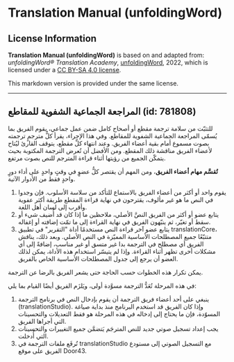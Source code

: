 # Translation Manual (unfoldingWord)

## License Information

**Translation Manual (unfoldingWord)** is based on and adapted from: _unfoldingWord® Translation Academy_, [unfoldingWord](https://unfoldingword.org/utw), 2022, which is licensed under a [CC BY-SA 4.0 license](https://creativecommons.org/licenses/by-sa/4.0/legalcode.en).

This markdown version is provided under the same license.



--------------------------------

## المراجعة الجماعية الشفوية للمقاطع (id: 781808)

للتثبّت من سلامة ترجمة مقطع أو أصحاح كامل ضمن عمل جماعي، يقوم الفريق بما يُسمّى المراجعة الجماعية الشفوية للمقاطع. وفي هذا الإجراء، يقرأ كلُّ مترجمٍ ترجمته بصوت مسموع أمام بقية أعضاء الفريق. وعند انتهاء كلِّ مقطع، يتوقف القارئ ليُتاح لأعضاء الفريق مناقشة ذلك المقطع. ومن الأفضل أن تُعرض الترجمة المكتوبة بحيث يتمكّن الجميع من رؤيتها أثناء قراءة المترجم للنص بصوت مرتفع.

**تُقسَّم مهام أعضاء الفريق**، ومن المهم أن يقتصر كلُّ عضوٍ في وقتٍ واحدٍ على أداء دورٍ واحدٍ فقط من الأدوار الآتية.

1. يقوم واحد أو أكثر من أعضاء الفريق بالاستماع للتأكد من سلاسة الأسلوب. فإن وجدوا في النص ما هو غير مألوف، يقترحون في نهاية قراءة المقطع طريقة أكثر عفوية وأقرب إلى لسان أهل اللغة.
2. يتابع عضو أو أكثر من الفريق النصَّ الأصلي، ملاحظين ما إذا كان قد أُضيف شيء أو سقط أو تغيّر، ثم ينبّهون الفريق في نهاية القراءة إلى ما تمّت إضافته أو إغفاله.
3. يتابع عضو آخر قراءة النص مستخدمًا أداة "التقرير" في تطبيق translationCore، متتبّعًا جميع المصطلحات الأساسية المميّزة في النص الأصلي. وبعد ذلك، يناقش الفريق أي مصطلح في الترجمة بدا غير متسق أو غير مناسب، إضافةً إلى أي مشكلات أخرى تظهر أثناء القراءة. وإذا لم يتيسّر استخدام هذه الأداة، يمكن لذلك العضو أن يرجع إلى جدول المصطلحات الأساسية الخاص بالفريق.

يمكن تكرار هذه الخطوات حسب الحاجة حتى يشعر الفريق بالرضا عن الترجمة.

في هذه المرحلة تُعَدُّ الترجمة مسوَّدة أولى، ويَلزَم الفريق أيضًا القيام بما يلي:

1. ينبغي على أحد أعضاء فريق الترجمة أن يقوم بإدخال النص في برنامج الترجمة (translationStudio). وإذا كان الفريق قد استخدم البرنامج منذ بداية صياغة المسوّدة، فإن ما يحتاج إلى إدخاله في هذه المرحلة هو فقط التعديلات والتحسينات التي أجراها الفريق.
2. يجب إعداد تسجيل صوتي جديد للنص المترجَم يَتضمَّن جميع التغييرات والتحسينات التي أُدخلت.
3. تُرفَع ملفات الترجمة في translationStudio مع التسجيل الصوتي إلى مستودع الفريق على موقع Door43\.


